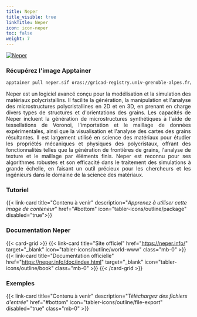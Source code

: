```yaml
---
title: Neper
title_visible: true
linkTitle: Neper
icon: icon-neper
toc: false
weight: 7
---
```


<a href="https://neper.info/" target="_blank" class="codes-pages-top-logo">
  <img alt="Neper" class="home-neper"></img>
</a>

### Récupérez l'image Apptainer

```bash
apptainer pull neper.sif oras://gricad-registry.univ-grenoble-alpes.fr/diamond/apptainer/apptainer-singularity-projects/neper.sif:latest
```

<div align = "justify">

Neper est un logiciel avancé conçu pour la modélisation et la simulation des matériaux polycristallins. Il facilite la génération, la manipulation et l'analyse des microstructures polycristallines en 2D et en 3D, en prenant en charge divers types de structures et d'orientations des grains. Les capacités de Neper incluent la génération de microstructures synthétiques à l'aide de tessellations de Voronoi, l'importation et le maillage de données expérimentales, ainsi que la visualisation et l'analyse des cartes des grains résultantes. Il est largement utilisé en science des matériaux pour étudier les propriétés mécaniques et physiques des polycristaux, offrant des fonctionnalités telles que la génération de frontières de grains, l'analyse de texture et le maillage par éléments finis. Neper est reconnu pour ses algorithmes robustes et son efficacité dans le traitement des simulations à grande échelle, en faisant un outil précieux pour les chercheurs et les ingénieurs dans le domaine de la science des matériaux.

</div>

<h3 class="mb-1">Tutoriel</h3>

{{< link-card title="Contenu à venir" description="<i>Apprenez à utiliser cette image de conteneur</i>" href="#bottom" icon="tabler-icons/outline/package" disabled="true">}}

<h3 class="mb-1 mt-3">Documentation Neper</h3>

{{< card-grid >}}
{{< link-card title="Site officiel" href="https://neper.info/" target="_blank" icon="tabler-icons/outline/world-www" class="mb-0" >}}
{{< link-card title="Documentation officielle" href="https://neper.info/doc/index.html" target="_blank" icon="tabler-icons/outline/book" class="mb-0" >}}
{{< /card-grid >}}

<h3 class="mb-1 mt-3">Exemples</h3>

{{< link-card title="Contenu à venir" description="<i>Téléchargez des fichiers d'entrée</i>" href="#bottom" icon="tabler-icons/outline/file-export" disabled="true" class="mb-0" >}}
